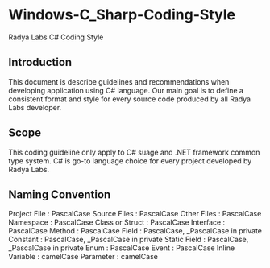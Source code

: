 Windows-C_Sharp-Coding-Style
============================

Radya Labs C# Coding Style


## Introduction
This document is describe guidelines and recommendations when developing application using C# language. Our main goal is to define a consistent format and style for every source code produced by all Radya Labs developer.
 
##	Scope
This coding guideline only apply to C# suage and .NET framework common type system. C# is go-to language choice for every project developed by Radya Labs. 


## Naming Convention
Project File 	: 	PascalCase
Source Files	:	PascalCase
Other Files		:	PascalCase
Namespace		:	PascalCase
Class or Struct	:	PascalCase
Interface		:	PascalCase
Method			:	PascalCase
Field			:	PascalCase, _PascalCase in private
Constant		:	PascalCase, _PascalCase in private
Static Field	:	PascalCase, _PascalCase in private
Enum			:	PascalCase
Event			:	PascalCase
Inline Variable	:	camelCase
Parameter		:	camelCase

